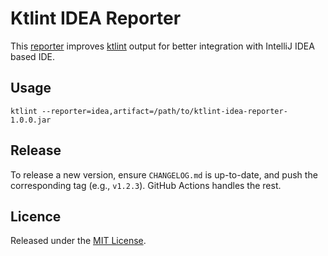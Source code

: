 # Ktlint IDEA Reporter

This [reporter](https://github.com/pinterest/ktlint#creating-a-reporter) improves [ktlint](https://github.com/pinterest/ktlint) output for better integration with IntelliJ IDEA based IDE.

## Usage

```shell
ktlint --reporter=idea,artifact=/path/to/ktlint-idea-reporter-1.0.0.jar
```

## Release

To release a new version, ensure `CHANGELOG.md` is up-to-date, and push the corresponding tag (e.g., `v1.2.3`). GitHub Actions handles the rest.

## Licence

Released under the [MIT License](https://opensource.org/licenses/MIT).
